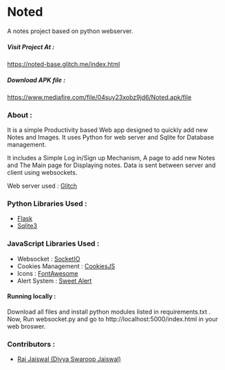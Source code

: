 # Noted
A notes project based on python webserver.

##### Visit Project At :
<a href='https://noted-base.glitch.me/index.html'> https://noted-base.glitch.me/index.html </a>

##### Download APK file :
<a href='https://www.mediafire.com/file/04suy23xobz9jd6/Noted.apk/file'> https://www.mediafire.com/file/04suy23xobz9jd6/Noted.apk/file </a>

### About :
It is a simple Productivity based Web app designed to quickly add new Notes and Images.
It uses Python for web server and Sqlite for Database management.


It includes a Simple Log in/Sign up Mechanism, A page to add new Notes and The Main page for Displaying notes.
Data is sent between server and client using websockets.


Web server used : <a href='https://glitch.com'>Glitch </a>

### Python Libraries Used :
* <a href='https://github.com/pallets/flask'>Flask</a>
* <a href='https://docs.python.org/3/library/sqlite3.html'>Sqlite3</a>

### JavaScript Libraries Used :
* Websocket : <a href='https://socket.io/'>SocketIO</a>
* Cookies Management : <a href='https://github.com/js-cookie/js-cookie'>CookiesJS</a>
* Icons : <a href='https://www.fontawesome.com'>FontAwesome</a>
* Alert System : <a href='https://sweetalert.js.org/'>Sweet Alert</a>

#### Running locally :
Download all files and install python modules listed in requirements.txt .
Now, Run websocket.py and go to http://localhost:5000/index.html in your web broswer.

### Contributors :
* <a href='https://github.com/raj-jaiswal'>Raj Jaiswal (Divya Swaroop Jaiswal)</a>

